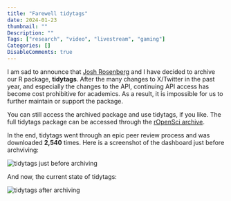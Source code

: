 ```yaml
---
title: "Farewell tidytags"
date: 2024-01-23
thumbnail: ""
Description: ""
Tags: ["research", "video", "livestream", "gaming"]
Categories: []
DisableComments: true
---
```


I am sad to announce that [Josh Rosenberg](https://joshuamrosenberg.com/) and I have decided to archive our R package, **tidytags**. After the many changes to X/Twitter in the past year, and especially the changes to the API, continuing API access has become cost prohibitive for academics. As a result, it is impossible for us to further maintain or support the package.

You can still access the archived package and use tidytags, if you like. The full tidytags package can be accessed through the [rOpenSci archive](https://github.com/ropensci-archive/tidytags).

In the end, tidytags went through an epic peer review process and was downloaded **2,540** times. Here is a screenshot of the dashboard just before archviving:

![tidytags just before archiving](/images/tidytags-farewell.png)

And now, the current state of tidytags:

![tidytags after archiving](/images/tidytags-archived.png)
